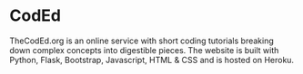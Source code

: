 # CodEd
TheCodEd.org is an online service with short coding tutorials breaking down complex concepts into digestible pieces.
The website is built with Python, Flask, Bootstrap, Javascript, HTML & CSS and is hosted on Heroku.
